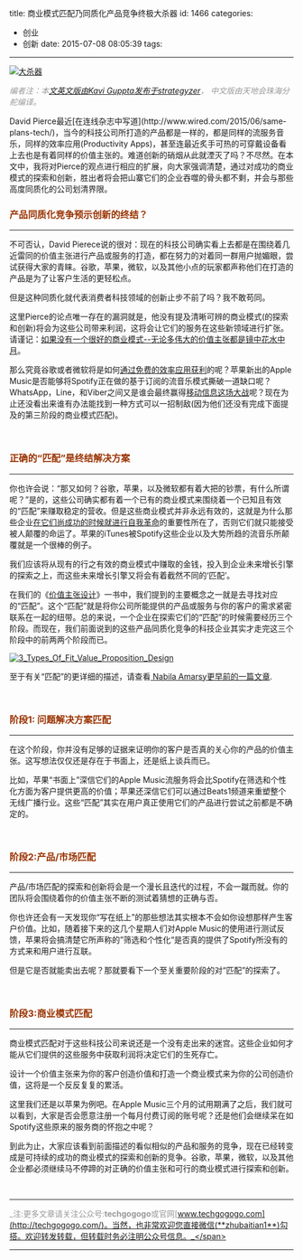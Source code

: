 title: 商业模式匹配乃同质化产品竞争终极大杀器
id: 1466
categories:
  - 创业
  - 创新
date: 2015-07-08 08:05:39
tags:
---
[![大杀器](http://upload-images.jianshu.io/upload_images/264714-5badedda245aaf86.jpg?imageMogr2/auto-orient/strip%7CimageView2/2/w/1240)](http://upload-images.jianshu.io/upload_images/264714-5badedda245aaf86.jpg?imageMogr2/auto-orient/strip%7CimageView2/2/w/1240)

<span style="color: #999999;">_编者注：本[文英文版由Kavi Guppta发布于strategyzer](http://blog.strategyzer.com/posts/2015/7/7/how-business-model-fit-will-differentiate-tech-that-feels-the-same)， 中文版由天地会珠海分舵编译。_</span>
<div id="block-yui_3_17_2_3_1436251991110_7534" class="sqs-block image-block sqs-block-image" data-block-type="5">
<div id="yui_3_17_2_1_1436278238845_329" class="sqs-block-content">
<div id="yui_3_17_2_1_1436278238845_328" class="image-block-outer-wrapper layout-caption-below ">
<div id="yui_3_17_2_1_1436278238845_327" class="intrinsic">
<div class="image-block-wrapper   " data-description="">David Pierce最近[在连线杂志中写道](http://www.wired.com/2015/06/same-plans-tech/)，当今的科技公司所打造的产品都是一样的，都是同样的流服务音乐，同样的效率应用(Productivity Apps)，甚至连最近炙手可热的可穿戴设备看上去也是有着同样的价值主张的。难道创新的硝烟从此就湮灭了吗？不尽然。在本文中，我将对Pierce的观点进行相应的扩展，向大家强调清楚，通过对成功的商业模式的探索和创新，胜出者将会把山寨它们的企业吞噬的骨头都不剩，并会与那些高度同质化的公司划清界限。</div>
</div>
</div>
</div>
</div>
<div class="image-block-wrapper   " data-description=""></div>

### <span style="color: #993300;">产品同质化竞争预示创新的终结？</span>

* * *

不可否认，David Pierece说的很对：现在的科技公司确实看上去都是在围绕着几近雷同的价值主张进行产品或服务的打造，都在努力的对着同一群用户抛媚眼，尝试获得大家的青睐。谷歌，苹果，微软，以及其他小点的玩家都声称他们在打造的产品是为了让客户生活的更轻松点。
<div id="block-yui_3_17_2_1_1436251779781_16656" class="sqs-block html-block sqs-block-html" data-block-type="2">
<div class="sqs-block-content">

但是这种同质化就代表消费者科技领域的创新止步不前了吗？我不敢苟同。

这里Pierce的论点唯一存在的漏洞就是，他没有提及清晰可辨的商业模式(的探索和创新)将会为这些公司带来利润，这将会让它们的服务在这些新领域进行扩张。请谨记：[如果没有一个很好的商业模式--无论多伟大的价值主张都是镜中花水中月](http://blog.strategyzer.com/posts/2014/7/25/great-ideas-need-great-business-models)。

那么究竟谷歌或者微软将是如何[通过免费的效率应用获利](http://www.theverge.com/2015/1/29/7937841/best-gmail-app-iphone-outlook)的呢？苹果新出的Apple Music是否能够将Spotify正在做的基于订阅的流音乐模式撕破一道缺口呢？WhatsApp，Line，和Viber之间又是谁会最终赢得[移动信息这场大战](https://www.theinformation.com/Mobile-Messaging-Wars-Phase-Two)呢？现在为止还没看出来谁有办法能找到一种方式可以一招制敌(因为他们还没有完成下面提及的第三阶段的商业模式匹配)。

</div>
</div>
&nbsp;

### <span style="color: #993300;">正确的“匹配”是终结解决方案</span>

* * *

你也许会说：“那又如何？谷歌，苹果，以及微软都有着大把的钞票，有什么所谓呢？”是的，这些公司确实都有着一个已有的商业模式来围绕着一个已知且有效的“匹配”来赚取稳定的营收。但是这些商业模式并非永远有效的，这就是为什么那些企业[在它们尚成功的时候就进行自我革命](http://blog.strategyzer.com/posts/2015/5/21/amazon-web-services-reinvents-company-video-successful)的重要性所在了，否则它们就只能接受被人颠覆的命运了。苹果的iTunes被Spotify这些企业以及大势所趋的流音乐所颠覆就是一个很棒的例子。
<div id="block-yui_3_17_2_1_1436251779781_16656" class="sqs-block html-block sqs-block-html" data-block-type="2">
<div class="sqs-block-content">

我们应该将从现有的行之有效的商业模式中赚取的金钱，投入到企业未来增长引擎的探索之上，而这些未来增长引擎又将会有着截然不同的‘匹配’。

在我们的《[价值主张设计](https://strategyzer.com/vpd)》一书中，我们提到的主要概念之一就是去寻找对应的“匹配”。这个“匹配”就是将你公司所能提供的产品或服务与你的客户的需求紧密联系在一起的纽带。总的来说，一个企业在探索它们的“匹配”的时候需要经历三个阶段。而现在，我们前面说到的这些产品同质化竞争的科技企业其实才走完这三个阶段中的前两两个阶段而已。

[![3_Types_Of_Fit_Value_Proposition_Design](http://techgogogo.com/wp-content/uploads/2015/07/3_Types_Of_Fit_Value_Proposition_Design.jpeg)](http://techgogogo.com/wp-content/uploads/2015/07/3_Types_Of_Fit_Value_Proposition_Design.jpeg)

至于有关“匹配”的更详细的描述，请查看[ Nabila Amarsy更早前的一篇文章](http://blog.strategyzer.com/posts/2014/11/10/survival-of-the-fittest).

&nbsp;

</div>
</div>
<div id="block-yui_3_17_2_3_1436251991110_5891" class="sqs-block html-block sqs-block-html" data-block-type="2">
<div id="yui_3_17_2_1_1436278238845_717" class="sqs-block-content">

### <span style="color: #993300;">阶段1: 问题解决方案匹配</span>

* * *

在这个阶段，你并没有足够的证据来证明你的客户是否真的关心你的产品的价值主张。这写想法仅仅还是存在于书面上，还是纸上谈兵而已。

比如，苹果“书面上”深信它们的Apple Music流服务将会比Spotify在筛选和个性化方面为客户提供更高的价值；苹果还深信它们可以通过Beats1频道来重塑整个无线广播行业。这些“匹配”其实在用户真正使用它们的产品进行尝试之前都是不确定的。

&nbsp;

### <span style="color: #993300;">阶段2:产品/市场匹配</span>

* * *

产品/市场匹配的探索和创新将会是一个漫长且迭代的过程，不会一蹴而就。你的团队将会围绕着你的价值主张不断的测试着猜想的正确与否。

你也许还会有一天发现你“写在纸上”的那些想法其实根本不会如你设想那样产生客户价值。比如，随着接下来的这几个星期人们对Apple Music的使用进行测试反馈，苹果将会搞清楚它所声称的”筛选和个性化“是否真的提供了Spotify所没有的方式来和用户进行互联。

但是它是否就能卖出去呢？那就要看下一个至关重要阶段的对“匹配”的探索了。

&nbsp;

### <span style="color: #993300;">阶段3:商业模式匹配</span>

* * *

商业模式匹配对于这些科技公司来说还是一个没有走出来的迷宫。这些企业如何才能从它们提供的这些服务中获取利润将决定它们的生死存亡。

设计一个价值主张来为你的客户创造价值和打造一个商业模式来为你的公司创造价值，这将是一个反反复复的累活。

这里我们还是以苹果为例吧。在Apple Music三个月的试用期满了之后，我们就可以看到，大家是否会愿意注册一个每月付费订阅的账号呢？还是他们会继续呆在如Spotify这些原来的服务商的怀抱之中呢？

到此为止，大家应该看到前面描述的看似相似的产品和服务的竞争，现在已经转变成是可持续的成功的商业模式的探索和创新的竞争。谷歌，苹果，微软，以及其他企业都必须继续马不停蹄的对正确的价值主张和可行的商业模式进行探索和创新。

</div>
</div>
&nbsp;

* * *

<span style="color: #999999;">_注:更多文章请关注公众号:**techgogogo**或官网[www.techgogogo.com](http://techgogogo.com/)。当然，也非常欢迎您直接微信(**zhubaitian1**)勾搭。欢迎转发转载，但转载时务必注明公众号信息。_</span>

* * *

&nbsp;